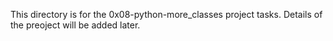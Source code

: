 This directory is for the 0x08-python-more_classes project tasks.
Details of the preoject will be added later.
